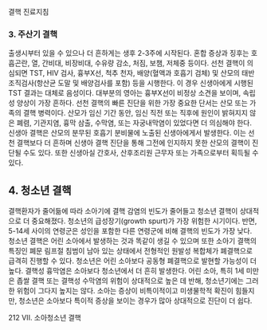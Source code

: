 결핵 진료지침

### 3. 주산기 결핵
출생시부터 있을 수 있으나 더 흔하게는 생후 2-3주에 시작된다. 혼합 증상과 징후는 호흡곤란, 열, 간비대, 비장비대, 수유량 감소, 처짐, 보챔, 저체중 등이다. 선천 결핵이 의심되면 TST, HIV 검사, 흉부X선, 척추 천자, 배양(혈액과 호흡기 검체) 및 산모의 태반조직검사(항산균 도말 및 배양검사를 포함) 등을 시행한다. 이 경우 신생아에게 시행된 TST 결과는 대체로 음성이다. 대부분의 영아는 흉부X선이 비정상 소견을 보이며, 속립성 양상이 가장 흔하다. 선천 결핵의 빠른 진단을 위한 가장 중요한 단서는 산모 또는 가족의 결핵 병력이다. 산모가 임신 기간 동안, 임신 직전 또는 직후에 원인이 밝혀지지 않은 폐렴, 기관지염, 흉막 삼출, 수막염, 또는 자궁내막염이 있었다면 더 의심해야 한다.
신생아 결핵은 산모의 분무된 호흡기 분비물에 노출된 신생아에게서 발생한다. 이는 선천 결핵보다 더 흔하며 신생아 결핵 진단을 통해 그전에 인지하지 못한 산모의 결핵이 진단될 수도 있다. 또한 신생아실 간호사, 산후조리원 근무자 또는 가족으로부터 획득될 수 있다.

## 4. 청소년 결핵

결핵환자가 줄어듦에 따라 소아기에 결핵 감염의 빈도가 줄어들고 청소년 결핵이 상대적으로 더 중요해졌다. 청소년의 급성장기(growth spurt)가 가장 위험한 시기이다. 반면, 5-14세 사이의 연령군은 성인을 포함한 다른 연령군에 비해 결핵의 빈도가 가장 낮다. 청소년 결핵은 어린 소아에서 발생하는 것과 똑같이 생길 수 있으며 또한 소아기 결핵의 특징인 폐문 림프절 침범이 남아 있는 상태에서 전형적인 원발성 복합체가 폐결핵으로 급격히 진행할 수 있다.
청소년은 어린 소아보다 공동형 폐결핵으로 발현할 가능성이 더 높다. 결핵성 흉막염은 소아보다 청소년에서 더 흔히 발생한다. 어린 소아, 특히 1세 미만은 좁쌀 결핵 또는 결핵성 수막염의 위험이 상대적으로 높은 데 반해, 청소년기에는 그러한 위험이 그다지 높지는 않다. 소아는 증상이 비특이적이고 미생물학적 확진이 힘들지만, 청소년은 소아보다 특이적 증상을 보이는 경우가 많아 상대적으로 진단이 더 쉽다.

<PAGE>212 VII. 소아청소년 결핵